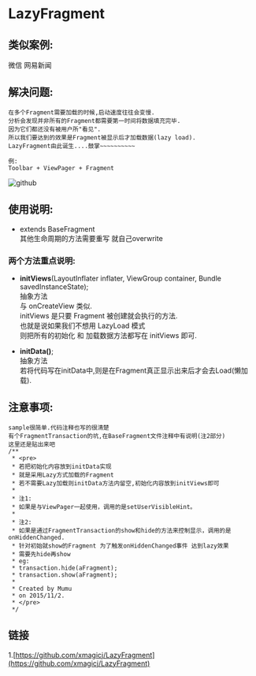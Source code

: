 # LazyFragment
类似案例: 
-----------------------------------
微信
网易新闻

解决问题: 
-----------------------------------
    在多个Fragment需要加载的时候,启动速度往往会变慢.
    分析会发现并非所有的Fragment都需要第一时间将数据填充完毕.
    因为它们都还没有被用户所"看见".
    所以我们要达到的效果是Fragment被显示后才加载数据(lazy load).
    LazyFragment由此诞生....鼓掌~~~~~~~~~~

    例:
    Toolbar + ViewPager + Fragment
![github](https://github.com/xmagicj/LazyFragment/blob/master/demo.gif "demo")  

使用说明: 
-----------------------------------
* extends BaseFragment<br />
    其他生命周期的方法需要重写 就自己overwrite<br />

### 两个方法重点说明:
* **initViews**(LayoutInflater inflater, ViewGroup container, Bundle savedInstanceState);<br />
    抽象方法<br />与 onCreateView 类似.<br />
    initViews 是只要 Fragment 被创建就会执行的方法.<br />
    也就是说如果我们不想用 LazyLoad 模式<br />
    则把所有的初始化 和 加载数据方法都写在 initViews 即可.

* **initData()**;<br />
    抽象方法<br />若将代码写在initData中,则是在Fragment真正显示出来后才会去Load(懒加载).

注意事项:
-----------------------------------
    sample很简单.代码注释也写的很清楚
    有个FragmentTransaction的坑,在BaseFragment文件注释中有说明(注2部分)
    这里还是贴出来吧
    /**
     * <pre>
     * 若把初始化内容放到initData实现
     * 就是采用Lazy方式加载的Fragment
     * 若不需要Lazy加载则initData方法内留空,初始化内容放到initViews即可
     *
     * 注1:
     * 如果是与ViewPager一起使用，调用的是setUserVisibleHint。
     *
     * 注2:
     * 如果是通过FragmentTransaction的show和hide的方法来控制显示，调用的是onHiddenChanged.
     * 针对初始就show的Fragment 为了触发onHiddenChanged事件 达到lazy效果 
     * 需要先hide再show
     * eg:
     * transaction.hide(aFragment);
     * transaction.show(aFragment);
     *
     * Created by Mumu
     * on 2015/11/2.
     * </pre>
     */


链接
-----------------------------------
1.[https://github.com/xmagicj/LazyFragment](https://github.com/xmagicj/LazyFragment)<br />
